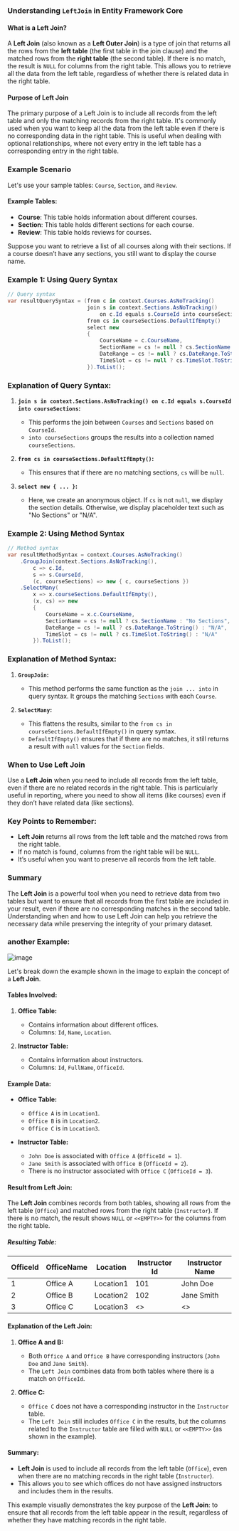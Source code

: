 ### Understanding `LeftJoin` in Entity Framework Core

#### What is a Left Join?

A **Left Join** (also known as a **Left Outer Join**) is a type of join that returns all the rows from the **left table** (the first table in the join clause) and the matched rows from the **right table** (the second table). If there is no match, the result is `NULL` for columns from the right table. This allows you to retrieve all the data from the left table, regardless of whether there is related data in the right table.

#### Purpose of Left Join

The primary purpose of a Left Join is to include all records from the left table and only the matching records from the right table. It's commonly used when you want to keep all the data from the left table even if there is no corresponding data in the right table. This is useful when dealing with optional relationships, where not every entry in the left table has a corresponding entry in the right table.

### Example Scenario

Let's use your sample tables: `Course`, `Section`, and `Review`.

#### Example Tables:

- **Course**: This table holds information about different courses.
- **Section**: This table holds different sections for each course.
- **Review**: This table holds reviews for courses.

Suppose you want to retrieve a list of all courses along with their sections. If a course doesn’t have any sections, you still want to display the course name.

### Example 1: Using Query Syntax

```csharp
// Query syntax
var resultQuerySyntax = (from c in context.Courses.AsNoTracking()
                         join s in context.Sections.AsNoTracking()
                             on c.Id equals s.CourseId into courseSections
                         from cs in courseSections.DefaultIfEmpty()
                         select new
                         {
                             CourseName = c.CourseName,
                             SectionName = cs != null ? cs.SectionName : "No Sections",
                             DateRange = cs != null ? cs.DateRange.ToString() : "N/A",
                             TimeSlot = cs != null ? cs.TimeSlot.ToString() : "N/A"
                         }).ToList();
```

### Explanation of Query Syntax:

1. **`join s in context.Sections.AsNoTracking() on c.Id equals s.CourseId into courseSections`:**
   - This performs the join between `Courses` and `Sections` based on `CourseId`.
   - `into courseSections` groups the results into a collection named `courseSections`.

2. **`from cs in courseSections.DefaultIfEmpty()`:**
   - This ensures that if there are no matching sections, `cs` will be `null`.

3. **`select new { ... }`:**
   - Here, we create an anonymous object. If `cs` is not `null`, we display the section details. Otherwise, we display placeholder text such as "No Sections" or "N/A".

### Example 2: Using Method Syntax

```csharp
// Method syntax
var resultMethodSyntax = context.Courses.AsNoTracking()
    .GroupJoin(context.Sections.AsNoTracking(),
        c => c.Id,
        s => s.CourseId,
        (c, courseSections) => new { c, courseSections })
    .SelectMany(
        x => x.courseSections.DefaultIfEmpty(),
        (x, cs) => new
        {
            CourseName = x.c.CourseName,
            SectionName = cs != null ? cs.SectionName : "No Sections",
            DateRange = cs != null ? cs.DateRange.ToString() : "N/A",
            TimeSlot = cs != null ? cs.TimeSlot.ToString() : "N/A"
        }).ToList();
```

### Explanation of Method Syntax:

1. **`GroupJoin`:**
   - This method performs the same function as the `join ... into` in query syntax. It groups the matching `Sections` with each `Course`.

2. **`SelectMany`:**
   - This flattens the results, similar to the `from cs in courseSections.DefaultIfEmpty()` in query syntax.
   - `DefaultIfEmpty()` ensures that if there are no matches, it still returns a result with `null` values for the `Section` fields.

### When to Use Left Join

Use a **Left Join** when you need to include all records from the left table, even if there are no related records in the right table. This is particularly useful in reporting, where you need to show all items (like courses) even if they don’t have related data (like sections).

### Key Points to Remember:

- **Left Join** returns all rows from the left table and the matched rows from the right table.
- If no match is found, columns from the right table will be `NULL`.
- It’s useful when you want to preserve all records from the left table.

### Summary

The **Left Join** is a powerful tool when you need to retrieve data from two tables but want to ensure that all records from the first table are included in your result, even if there are no corresponding matches in the second table. Understanding when and how to use Left Join can help you retrieve the necessary data while preserving the integrity of your primary dataset.


### another Example:

![image](../../Images/leftJoin.png)

Let's break down the example shown in the image to explain the concept of a **Left Join**.

#### Tables Involved:

1. **Office Table:**
   - Contains information about different offices.
   - Columns: `Id`, `Name`, `Location`.

2. **Instructor Table:**
   - Contains information about instructors.
   - Columns: `Id`, `FullName`, `OfficeId`.

#### Example Data:

- **Office Table:**
  - `Office A` is in `Location1`.
  - `Office B` is in `Location2`.
  - `Office C` is in `Location3`.

- **Instructor Table:**
  - `John Doe` is associated with `Office A` (`OfficeId = 1`).
  - `Jane Smith` is associated with `Office B` (`OfficeId = 2`).
  - There is no instructor associated with `Office C` (`OfficeId = 3`).

#### Result from Left Join:

The **Left Join** combines records from both tables, showing all rows from the left table (`Office`) and matched rows from the right table (`Instructor`). If there is no match, the result shows `NULL` or `<<EMPTY>>` for the columns from the right table.

##### Resulting Table:

| OfficeId | OfficeName | Location  | Instructor Id | Instructor Name |
|----------|------------|-----------|---------------|-----------------|
| 1        | Office A   | Location1 | 101           | John Doe        |
| 2        | Office B   | Location2 | 102           | Jane Smith      |
| 3        | Office C   | Location3 | <<EMPTY>>     | <<EMPTY>>       |

#### Explanation of the Left Join:

1. **Office A and B:**
   - Both `Office A` and `Office B` have corresponding instructors (`John Doe` and `Jane Smith`).
   - The `Left Join` combines data from both tables where there is a match on `OfficeId`.

2. **Office C:**
   - `Office C` does not have a corresponding instructor in the `Instructor` table.
   - The `Left Join` still includes `Office C` in the results, but the columns related to the `Instructor` table are filled with `NULL` or `<<EMPTY>>` (as shown in the example).

#### Summary:

- **Left Join** is used to include all records from the left table (`Office`), even when there are no matching records in the right table (`Instructor`).
- This allows you to see which offices do not have assigned instructors and includes them in the results.

This example visually demonstrates the key purpose of the **Left Join**: to ensure that all records from the left table appear in the result, regardless of whether they have matching records in the right table.